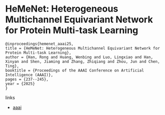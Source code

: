 # HeMeNet: Heterogeneous Multichannel Equivariant Network for Protein Multi-task Learning

```
@inproceedings{hemenet_aaai25,
title = {HeMeNet: Heterogeneous Multichannel Equivariant Network for Protein Multi-task Learning},
author = {Han, Rong and Huang, Wenbing and Luo, Lingxiao and Han, Xinyan and Shen, Jiaming and Zhang, Zhiqiang and Zhou, Jun and Chen, Ting},
booktitle = {Proceedings of the AAAI Conference on Artificial Intelligence (AAAI)},
pages = {237--245},
year = {2025}
}
```

links
- [aaai](https://ojs.aaai.org/index.php/AAAI/article/view/32000)
